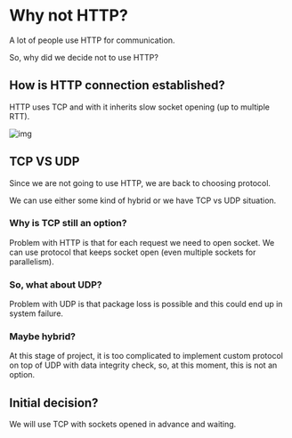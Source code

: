 # Why not HTTP? 

A lot of people use HTTP for communication. 

So, why did we decide not to use HTTP? 

## How is HTTP connection established? 

HTTP uses TCP and with it inherits slow socket opening (up to multiple RTT). 

![img](https://static.lwn.net/images/2012/tfo/3whs.png)

## TCP VS UDP

Since we are not going to use HTTP, we are back to choosing protocol. 

We can use either some kind of hybrid or we have TCP vs UDP situation. 

### Why is TCP still an option? 

Problem with HTTP is that for each request we need to open socket. 
We can use protocol that keeps socket open (even multiple sockets for parallelism).

### So, what about UDP? 

Problem with UDP is that package loss is possible and this could end up in system failure. 

### Maybe hybrid? 

At this stage of project, it is too complicated to implement custom protocol on top of UDP with data integrity check, so, at this moment, this is not an option. 

## Initial decision? 

We will use TCP with sockets opened in advance and waiting. 
